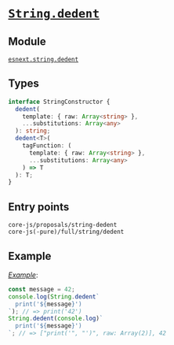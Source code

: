 # [`String.dedent`](https://github.com/tc39/proposal-string-dedent)

## Module

[`esnext.string.dedent`](https://github.com/zloirock/core-js/blob/master/packages/core-js/modules/esnext.string.dedent.js)

## Types

```ts
interface StringConstructor {
  dedent(
    template: { raw: Array<string> },
    ...substitutions: Array<any>
  ): string;
  dedent<T>(
    tagFunction: (
      template: { raw: Array<string> },
      ...substitutions: Array<any>
    ) => T
  ): T;
}
```

## Entry points

```
core-js/proposals/string-dedent
core-js(-pure)/full/string/dedent
```

## Example

[_Example_](https://tinyurl.com/2lbnofgo):

```js
const message = 42;
console.log(String.dedent`
  print('${message}')
`); // => print('42')
String.dedent(console.log)`
  print('${message}')
`; // => ["print('", "')", raw: Array(2)], 42
```
